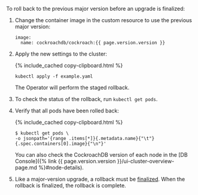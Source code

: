 To roll back to the previous major version before an upgrade is finalized:

1. Change the container image in the custom resource to use the previous major version:

    ~~~
    image:
      name: cockroachdb/cockroach:{{ page.version.version }}
    ~~~

1. Apply the new settings to the cluster:

    {% include_cached copy-clipboard.html %}
    ~~~ shell
    kubectl apply -f example.yaml
    ~~~

    The Operator will perform the staged rollback.

1. To check the status of the rollback, run `kubectl get pods`.
1. Verify that all pods have been rolled back:

    {% include_cached copy-clipboard.html %}
    ~~~ shell
    $ kubectl get pods \
    -o jsonpath='{range .items[*]}{.metadata.name}{"\t"}{.spec.containers[0].image}{"\n"}'
    ~~~

    You can also check the CockroachDB version of each node in the [DB Console]({% link {{ page.version.version }}/ui-cluster-overview-page.md %}#node-details).

1. Like a major-version upgrade, a rollback must be [finalized](#finalize-a-major-version-upgrade-manually). When the rollback is finalized, the rollback is complete.
